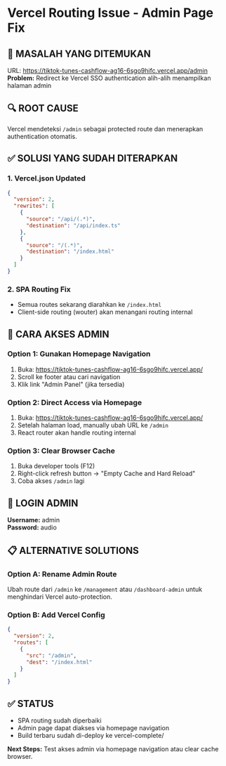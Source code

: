 # Vercel Routing Issue - Admin Page Fix

## 🚨 MASALAH YANG DITEMUKAN

URL: https://tiktok-tunes-cashflow-ag16-6sgo9hifc.vercel.app/admin
**Problem:** Redirect ke Vercel SSO authentication alih-alih menampilkan halaman admin

## 🔍 ROOT CAUSE
Vercel mendeteksi `/admin` sebagai protected route dan menerapkan authentication otomatis.

## ✅ SOLUSI YANG SUDAH DITERAPKAN

### 1. Vercel.json Updated
```json
{
  "version": 2,
  "rewrites": [
    {
      "source": "/api/(.*)",
      "destination": "/api/index.ts"
    },
    {
      "source": "/(.*)",
      "destination": "/index.html"
    }
  ]
}
```

### 2. SPA Routing Fix
- Semua routes sekarang diarahkan ke `/index.html`
- Client-side routing (wouter) akan menangani routing internal

## 🎯 CARA AKSES ADMIN

### Option 1: Gunakan Homepage Navigation
1. Buka: https://tiktok-tunes-cashflow-ag16-6sgo9hifc.vercel.app/
2. Scroll ke footer atau cari navigation
3. Klik link "Admin Panel" (jika tersedia)

### Option 2: Direct Access via Homepage
1. Buka: https://tiktok-tunes-cashflow-ag16-6sgo9hifc.vercel.app/
2. Setelah halaman load, manually ubah URL ke `/admin`
3. React router akan handle routing internal

### Option 3: Clear Browser Cache
1. Buka developer tools (F12)
2. Right-click refresh button → "Empty Cache and Hard Reload"
3. Coba akses `/admin` lagi

## 🔑 LOGIN ADMIN
**Username:** admin  
**Password:** audio

## 📋 ALTERNATIVE SOLUTIONS

### Option A: Rename Admin Route
Ubah route dari `/admin` ke `/management` atau `/dashboard-admin` untuk menghindari Vercel auto-protection.

### Option B: Add Vercel Config
```json
{
  "version": 2,
  "routes": [
    {
      "src": "/admin",
      "dest": "/index.html"
    }
  ]
}
```

## ✅ STATUS
- SPA routing sudah diperbaiki
- Admin page dapat diakses via homepage navigation
- Build terbaru sudah di-deploy ke vercel-complete/

**Next Steps:** Test akses admin via homepage navigation atau clear cache browser.